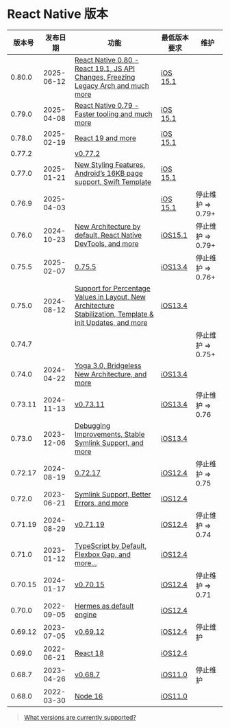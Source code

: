 #  React Native 版本

| 版本号  | 发布日期   | 功能                                                         | 最低版本要求                                                 | 维护              |
| ------- | ---------- | ------------------------------------------------------------ | ------------------------------------------------------------ | ----------------- |
| 0.80.0  | 2025-06-12 | [React Native 0.80 - React 19.1, JS API Changes, Freezing Legacy Arch and much more](https://reactnative.dev/blog/2025/06/12/react-native-0.80) | [iOS 15.1](https://github.com/facebook/react-native/blob/v0.80.0/packages/react-native/scripts/cocoapods/helpers.rb) |                   |
| 0.79.0  | 2025-04-08 | [React Native 0.79 - Faster tooling and much more](https://reactnative.dev/blog/2025/04/08/react-native-0.79) | [iOS 15.1](https://github.com/facebook/react-native/blob/v0.79.0/packages/react-native/scripts/cocoapods/helpers.rb) |                   |
| 0.78.0  | 2025-02-19 | [React 19 and more](https://reactnative.dev/blog/2025/02/19/react-native-0.78) | [iOS 15.1](https://github.com/facebook/react-native/blob/v0.78.0/packages/react-native/scripts/cocoapods/helpers.rb) |                   |
| 0.77.2  |            | [v0.77.2](https://github.com/facebook/react-native/releases/tag/v0.77.2) |                                                              |                   |
| 0.77.0  | 2025-01-21 | [New Styling Features, Android’s 16KB page support, Swift Template](https://reactnative.dev/blog/2025/01/21/version-0.77) | [iOS 15.1](https://github.com/facebook/react-native/blob/v0.77.0/packages/react-native/scripts/cocoapods/helpers.rb) |                   |
| 0.76.9  | 2025-04-03 |                                                              | [iOS 15.1](https://github.com/facebook/react-native/blob/v0.76.7/packages/react-native/scripts/cocoapods/helpers.rb) | 停止维护 => 0.79+ |
| 0.76.0  | 2024-10-23 | [New Architecture by default, React Native DevTools, and more](https://reactnative.dev/blog/2024/10/23/release-0.76-new-architecture) | [iOS15.1](https://github.com/facebook/react-native/blob/v0.76.0/packages/react-native/scripts/cocoapods/helpers.rb) | 停止维护 => 0.79+ |
| 0.75.5  | 2025-02-07 | [0.75.5](https://github.com/facebook/react-native/releases/tag/v0.75.5) | [iOS13.4](https://github.com/facebook/react-native/blob/v0.75.0/packages/react-native/scripts/cocoapods/helpers.rb) | 停止维护 => 0.76+ |
| 0.75.0  | 2024-08-12 | [Support for Percentage Values in Layout, New Architecture Stabilization, Template & init Updates, and more](https://reactnative.dev/blog/2024/08/12/release-0.75) | [iOS13.4](https://github.com/facebook/react-native/blob/v0.75.0/packages/react-native/scripts/cocoapods/helpers.rb) |                   |
| 0.74.7  |            | [](https://github.com/facebook/react-native/releases/tag/v0.74.7) |                                                              | 停止维护 => 0.75+ |
| 0.74.0  | 2024-04-22 | [Yoga 3.0, Bridgeless New Architecture, and more](https://reactnative.dev/blog/2024/04/22/release-0.74) | [iOS13.4](https://github.com/facebook/react-native/blob/v0.74.0/packages/react-native/scripts/cocoapods/helpers.rb) |                   |
| 0.73.11 | 2024-11-13 | [v0.73.11](https://github.com/facebook/react-native/releases/tag/v0.73.11) | [iOS13.4](https://github.com/facebook/react-native/blob/v0.73.11/packages/react-native/scripts/cocoapods/helpers.rb) | 停止维护 => 0.76  |
| 0.73.0  | 2023-12-06 | [Debugging Improvements, Stable Symlink Support, and more](https://reactnative.dev/blog/2023/12/06/0.73-debugging-improvements-stable-symlinks) | [iOS13.4](https://github.com/facebook/react-native/blob/v0.73.0/packages/react-native/scripts/cocoapods/helpers.rb) |                   |
| 0.72.17 | 2024-08-19 | [0.72.17](https://github.com/facebook/react-native/releases/tag/v0.72.17) | [iOS12.4](https://github.com/facebook/react-native/blob/v0.72.17/packages/react-native/React.podspec) | 停止维护 => 0.75  |
| 0.72.0  | 2023-06-21 | [Symlink Support, Better Errors, and more](https://reactnative.dev/blog/2023/06/21/0.72-metro-package-exports-symlinks) | [iOS12.4](https://github.com/facebook/react-native/blob/v0.72.0/packages/react-native/React.podspec) |                   |
| 0.71.19 | 2024-08-29 | [v0.71.19](https://github.com/facebook/react-native/releases/tag/v0.71.19) | [iOS12.4](https://github.com/facebook/react-native/blob/v0.71.19/React.podspec) | 停止维护 => 0.74  |
| 0.71.0  | 2023-01-12 | [TypeScript by Default, Flexbox Gap, and more...](https://reactnative.dev/blog/2023/01/12/version-071) | [iOS12.4](https://github.com/facebook/react-native/blob/v0.71.0/React.podspec) |                   |
| 0.70.15 | 2024-01-17 | [v0.70.15](https://github.com/facebook/react-native/releases/tag/v0.70.15) | [iOS12.4](https://github.com/facebook/react-native/blob/v0.70.15/React.podspec) | 停止维护 => 0.71  |
| 0.70.0  | 2022-09-05 | [Hermes as default engine](https://reactnative.dev/blog/2022/09/05/version-070) | [iOS12.4](https://github.com/facebook/react-native/blob/v0.70.0/React.podspec) |                   |
| 0.69.12 | 2023-07-05 | [v0.69.12](https://github.com/facebook/react-native/releases/tag/v0.69.12) | [iOS12.4](https://github.com/facebook/react-native/blob/v0.69.12/React.podspec) | 停止维护          |
| 0.69.0  | 2022-06-21 | [React 18](https://reactnative.dev/blog/2022/06/21/version-069) | [iOS12.4](https://github.com/facebook/react-native/blob/v0.69.0/React.podspec) |                   |
| 0.68.7  | 2023-04-26 | [v0.68.7](https://github.com/facebook/react-native/releases/tag/v0.68.7) | [iOS11.0](https://github.com/facebook/react-native/blob/v0.68.7/React.podspec) | 停止维护          |
| 0.68.0  | 2022-03-30 | [Node 16](https://reactnative.dev/blog/2022/03/30/version-068) | [iOS11.0](https://github.com/facebook/react-native/blob/v0.68.0/React.podspec) |                   |



> [What versions are currently supported?](https://github.com/reactwg/react-native-releases/blob/main/docs/support.md#what-versions-are-currently-supported)




